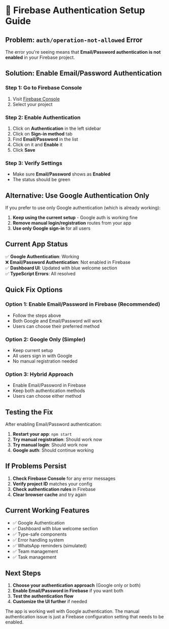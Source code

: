 # 🔧 Firebase Authentication Setup Guide

## **Problem: `auth/operation-not-allowed` Error**

The error you're seeing means that **Email/Password authentication is not enabled** in your Firebase project.

## **Solution: Enable Email/Password Authentication**

### **Step 1: Go to Firebase Console**
1. Visit [Firebase Console](https://console.firebase.google.com/)
2. Select your project

### **Step 2: Enable Authentication**
1. Click on **Authentication** in the left sidebar
2. Click on **Sign-in method** tab
3. Find **Email/Password** in the list
4. Click on it and **Enable** it
5. Click **Save**

### **Step 3: Verify Settings**
- Make sure **Email/Password** shows as **Enabled**
- The status should be green

## **Alternative: Use Google Authentication Only**

If you prefer to use only Google authentication (which is already working):

1. **Keep using the current setup** - Google auth is working fine
2. **Remove manual login/registration** routes from your app
3. **Use only Google sign-in** for all users

## **Current App Status**

✅ **Google Authentication**: Working  
❌ **Email/Password Authentication**: Not enabled in Firebase  
✅ **Dashboard UI**: Updated with blue welcome section  
✅ **TypeScript Errors**: All resolved  

## **Quick Fix Options**

### **Option 1: Enable Email/Password in Firebase (Recommended)**
- Follow the steps above
- Both Google and Email/Password will work
- Users can choose their preferred method

### **Option 2: Google Only (Simpler)**
- Keep current setup
- All users sign in with Google
- No manual registration needed

### **Option 3: Hybrid Approach**
- Enable Email/Password in Firebase
- Keep both authentication methods
- Users can choose either method

## **Testing the Fix**

After enabling Email/Password authentication:

1. **Restart your app**: `npm start`
2. **Try manual registration**: Should work now
3. **Try manual login**: Should work now
4. **Google auth**: Should continue working

## **If Problems Persist**

1. **Check Firebase Console** for any error messages
2. **Verify project ID** matches your config
3. **Check authentication rules** in Firebase
4. **Clear browser cache** and try again

## **Current Working Features**

- ✅ Google Authentication
- ✅ Dashboard with blue welcome section
- ✅ Type-safe components
- ✅ Error handling system
- ✅ WhatsApp reminders (simulated)
- ✅ Team management
- ✅ Task management

## **Next Steps**

1. **Choose your authentication approach** (Google only or both)
2. **Enable Email/Password in Firebase** if you want both
3. **Test the authentication flow**
4. **Customize the UI further** if needed

The app is working well with Google authentication. The manual authentication issue is just a Firebase configuration setting that needs to be enabled.











